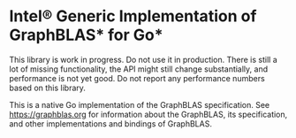 # Intel® Generic Implementation of GraphBLAS* for Go*

This library is work in progress. Do not use it in production. 
There is still a lot of missing functionality, the API might still change
substantially, and performance is not yet good. Do not report any
performance numbers based on this library.

This is a native Go implementation of the GraphBLAS specification.
See https://graphblas.org for information about the GraphBLAS, its specification,
and other implementations and bindings of GraphBLAS.

